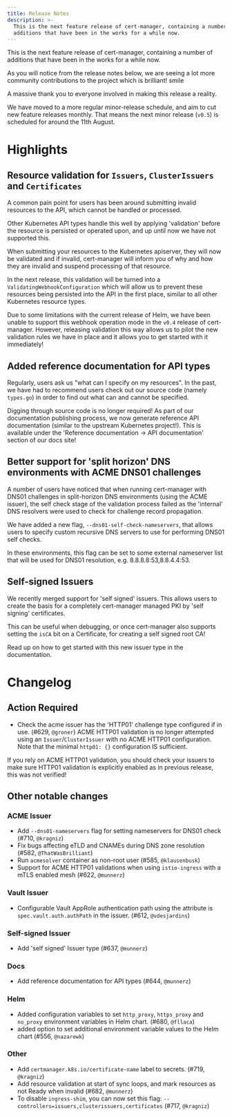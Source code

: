 ```yaml
---
title: Release Notes
description: >-
  This is the next feature release of cert-manager, containing a number of
  additions that have been in the works for a while now.
---
```


This is the next feature release of cert-manager, containing a number of
additions that have been in the works for a while now.

As you will notice from the release notes below, we are seeing a lot more
community contributions to the project which is brilliant! smile

A massive thank you to everyone involved in making this release a reality.

We have moved to a more regular minor-release schedule, and aim to cut new
feature releases monthly. That means the next minor release (`v0.5`) is
scheduled for around the 11th August.

# Highlights

## Resource validation for `Issuers`, `ClusterIssuers` and `Certificates`

A common pain point for users has been around submitting invalid resources to
the API, which cannot be handled or processed.

Other Kubernetes API types handle this well by applying 'validation' before the
resource is persisted or operated upon, and up until now we have not supported
this.

When submitting your resources to the Kubernetes apiserver, they will now be
validated and if invalid, cert-manager will inform you of why and how they are
invalid and suspend processing of that resource.

In the next release, this validation will be turned into a
`ValidatingWebhookConfiguration` which will allow us to prevent these resources
being persisted into the API in the first place, similar to all other Kubernetes
resource types.

Due to some limitations with the current release of Helm, we have been unable to
support this webhook operation mode in the `v0.4` release of cert-manager.
However, releasing validation this way allows us to pilot the new validation
rules we have in place and it allows you to get started with it immediately!

## Added reference documentation for API types

Regularly, users ask us "what can I specify on my resources". In the past, we
have had to recommend users check out our source code (namely `types.go`) in
order to find out what can and cannot be specified.

Digging through source code is no longer required! As part of our documentation
publishing process, we now generate reference API documentation (similar to the
upstream Kubernetes project!). This is available under the 'Reference
documentation -> API documentation' section of our docs site!

## Better support for 'split horizon' DNS environments with ACME DNS01 challenges

A number of users have noticed that when running cert-manager with DNS01
challenges in split-horizon DNS environments (using the ACME issuer), the self
check stage of the validation process failed as the 'internal' DNS resolvers
were used to check for challenge record propagation.

We have added a new flag, `--dns01-self-check-nameservers`, that allows users to
specify custom recursive DNS servers to use for performing DNS01 self checks.

In these environments, this flag can be set to some external nameserver list
that will be used for DNS01 resolution, e.g. 8.8.8.8:53,8.8.4.4:53.

## Self-signed Issuers

We recently merged support for 'self signed' issuers. This allows users to
create the basis for a completely cert-manager managed PKI by 'self signing'
certificates.

This can be useful when debugging, or once cert-manager also supports setting
the `isCA` bit on a Certificate, for creating a self signed root CA!

Read up on how to get started with this new issuer type in the documentation.

# Changelog

## Action Required

- Check the acme issuer has the 'HTTP01' challenge type configured if in use.
  (#629, `@groner`) ACME HTTP01 validation is no longer attempted using an
  `Issuer`/`ClusterIssuer` with no ACME HTTP01 configuration. Note that the
  minimal `http01: {}` configuration IS sufficient.

If you rely on ACME HTTP01 validation, you should check your issuers to make
sure HTTP01 validation is explicitly enabled as in previous release, this was
not verified!

## Other notable changes

### ACME Issuer

- Add `--dns01-nameservers` flag for setting nameservers for DNS01 check (#710,
  `@kragniz`)
- Fix bugs affecting eTLD and CNAMEs during DNS zone resolution (#582,
  `@ThatWasBrilliant`)
- Run `acmesolver` container as non-root user (#585, `@klausenbusk`)
- Support for ACME HTTP01 validations when using `istio-ingress` with a mTLS
  enabled mesh (#622, `@munnerz`)

### Vault Issuer

- Configurable Vault AppRole authentication path using the attribute is
  `spec.vault.auth.authPath` in the issuer. (#612, `@vdesjardins`)

### Self-signed Issuer

- Add 'self signed' Issuer type (#637, `@munnerz`)

### Docs

- Add reference documentation for API types (#644, `@munnerz`)

### Helm

- Added configuration variables to set `http_proxy`, `https_proxy` and
  `no_proxy` environment variables in Helm chart. (#680, `@fllaca`)
- added option to set additional environment variable values to the Helm chart
  (#556, `@nazarewk`)

### Other

- Add `certmanager.k8s.io/certificate-name` label to secrets. (#719, `@kragniz`)
- Add resource validation at start of sync loops, and mark resources as not
  Ready when invalid (#682, `@munnerz`)
- To disable `ingress-shim`, you can now set this flag:
  `--controllers=issuers,clusterissuers,certificates` (#717, `@kragniz`)
